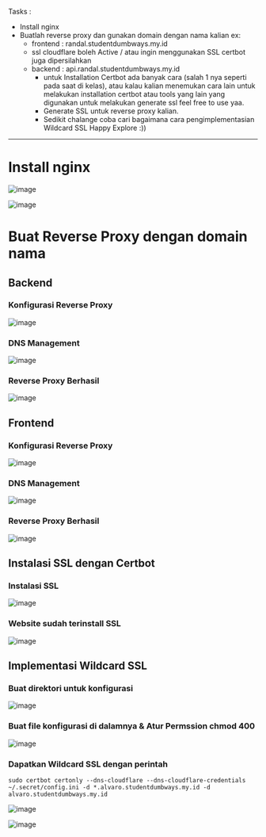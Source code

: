 
Tasks :

- Install nginx
- Buatlah reverse proxy dan gunakan domain dengan nama kalian ex:
  - frontend : randal.studentdumbways.my.id
  - ssl cloudflare boleh Active / atau ingin menggunakan SSL certbot juga dipersilahkan
  - backend : api.randal.studentdumbways.my.id
    - untuk Installation Certbot ada banyak cara (salah 1 nya seperti pada saat di kelas), atau kalau kalian menemukan cara lain untuk melakukan installation certbot atau tools yang lain yang digunakan untuk melakukan             generate ssl feel free to use yaa.
    - Generate SSL untuk reverse proxy kalian.
    - Sedikit chalange coba cari bagaimana cara pengimplementasian Wildcard SSL
Happy Explore :))

---

# Install nginx

![image](https://github.com/user-attachments/assets/6d67f999-9399-400a-be83-0cd26a657c37)

![image](https://github.com/user-attachments/assets/3ea6978c-e9f1-4efe-8d0b-64a7a57b9977)

# Buat Reverse Proxy dengan domain nama 

## Backend

### Konfigurasi Reverse Proxy
![image](https://github.com/user-attachments/assets/afeccdce-22ea-46b8-8869-d8a3dac9bfd0)

### DNS Management 
![image](https://github.com/user-attachments/assets/80b45694-c373-46ca-bd7e-32ac794d66ec)

### Reverse Proxy Berhasil
![image](https://github.com/user-attachments/assets/6dbd24dd-22ac-4178-92b1-8fbdc8157f00)

## Frontend

### Konfigurasi Reverse Proxy
![image](https://github.com/user-attachments/assets/07c078cc-532f-4d43-9cb7-faf5f8975168)

### DNS Management 
![image](https://github.com/user-attachments/assets/3afee2a0-5681-4872-b18a-a85ce33c30be)

### Reverse Proxy Berhasil
![image](https://github.com/user-attachments/assets/0c007fdd-40e3-48d1-b920-1806f4cf154e)

## Instalasi SSL dengan Certbot

### Instalasi SSL
![image](https://github.com/user-attachments/assets/4091a9d5-439f-4f6e-8e5a-ba89897283f3)

### Website sudah terinstall SSL

![image](https://github.com/user-attachments/assets/c015d72a-ad1d-4cdb-b948-f977ef03179e)

## Implementasi Wildcard SSL

### Buat direktori untuk konfigurasi

![image](https://github.com/user-attachments/assets/8ce88859-db64-4044-97cb-7feaef18e2bf)

### Buat file konfigurasi di dalamnya & Atur Permssion chmod 400

![image](https://github.com/user-attachments/assets/89ba9dc9-7e78-438b-9ccb-d2944cdd6022)

### Dapatkan Wildcard SSL dengan perintah

`sudo certbot certonly --dns-cloudflare --dns-cloudflare-credentials ~/.secret/config.ini -d *.alvaro.studentdumbways.my.id -d alvaro.studentdumbways.my.id`

![image](https://github.com/user-attachments/assets/9f7ba8bd-5212-4072-8a84-eeea7618f732)

![image](https://github.com/user-attachments/assets/39256847-c103-41dd-a643-e8cc830c1dd9)





